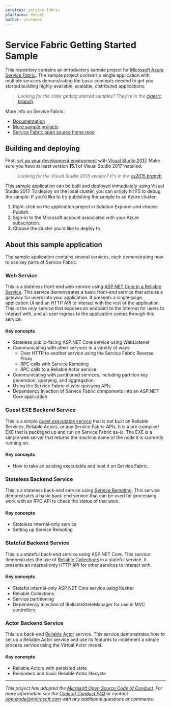 ```yaml
---
services: service-fabric
platforms: dotnet
author: vturecek
---
```


# Service Fabric Getting Started Sample
This repository contains an introductory sample project for [Microsoft Azure Service Fabric](https://azure.microsoft.com/services/service-fabric/). The sample project contains a single application with multiple services demonstrating the basic concepts needed to get you started building highly-available, scalable, distributed applications.

 > *Looking for the older getting started samples? They're in the [classic branch](https://github.com/Azure-Samples/service-fabric-dotnet-getting-started/tree/classic).*

More info on Service Fabric:
 - [Documentation](https://docs.microsoft.com/azure/service-fabric/)
 - [More sample projects](https://azure.microsoft.com/resources/samples/?service=service-fabric)
 - [Service Fabric open source home repo](https://github.com/azure/service-fabric)

## Building and deploying

First, [set up your development environment](https://docs.microsoft.com/azure/service-fabric/service-fabric-get-started) with [Visual Studio 2017](https://www.visualstudio.com/vs/). Make sure you have at least version **15.1** of Visual Studio 2017 installed.

 > *Looking for the Visual Studio 2015 version? It's in the [vs2015 branch](https://github.com/Azure-Samples/service-fabric-dotnet-getting-started/tree/vs2015).*

This sample application can be built and deployed immediately using Visual Studio 2017. To deploy on the local cluster, you can simply hit F5 to debug the sample. If you'd like to try publishing the sample to an Azure cluster:

1. Right-click on the application project in Solution Explorer and choose Publish.
2. Sign-in to the Microsoft account associated with your Azure subscription.
3. Choose the cluster you'd like to deploy to.

## About this sample application
The sample application contains several services, each demonstrating how to use key parts of Service Fabric.

### Web Service
This is a stateless front-end web service using [ASP.NET Core in a Reliable Service](https://docs.microsoft.com/azure/service-fabric/service-fabric-reliable-services-communication-aspnetcore). This service demonstrates a basic front-end service that acts as a gateway for users into your application. It presents a single-page application UI and an HTTP API to interact with the rest of the application. This is the only service that exposes an endpoint to the Internet for users to interact with, and all user ingress to the application comes through this service.

#### Key concepts
 - Stateless public-facing ASP.NET Core service using WebListener
 - Communicating with other services in a variety of ways:
    - Over HTTP to another service using the Service Fabric Reverse Proxy
    - RPC calls with Service Remoting
    - RPC calls to a Reliable Actor service
 - Communicating with partitioned services, including partition key generation, querying, and aggregation.
 - Using the Service Fabric cluster querying APIs
 - Dependency injection of Service Fabric components into an ASP.NET Core application

### Guest EXE Backend Service
This is a simple [guest executable service](https://docs.microsoft.com/azure/service-fabric/service-fabric-deploy-existing-app) that is not built on Reliable Services, Reliable Actors, or any Service Fabric APIs. It is a pre-compiled EXE that is packaged up and run on Service Fabric as-is. The EXE is a simple web server that returns the machine name of the node it is currently running on.

#### Key concepts
 - How to take an existing executable and host it on Service Fabric.

### Stateless Backend Service
This is a stateless back-end service using [Service Remoting](https://docs.microsoft.com/azure/service-fabric/service-fabric-reliable-services-communication-remoting). This service demonstrates a basic back-end service that can be used for processing work with an RPC API to check the status of that work.

#### Key concepts
 - Stateless internal-only service
 - Setting up Service Remoting

### Stateful Backend Service
This is a stateful back-end service using ASP.NET Core. This service demonstrates the use of [Reliable Collections](https://docs.microsoft.com/azure/service-fabric/service-fabric-reliable-services-reliable-collections) in a stateful service. It presents an internal-only HTTP API for other services to interact with.

#### Key concepts
 - Stateful internal-only ASP.NET Core service using Kestrel
 - Reliable Collections
 - Service partitioning
 - Dependency injection of IReliableStateManager for use in MVC controllers

### Actor Backend Service
This is a back-end [Reliable Actor]() service. This service demonstrates how to set up a Reliable Actor service and use its features to implement a simple process service using the Virtual Actor model.

#### Key concepts
 - Reliable Actors with persisted state
 - Reminders and basic Reliable Actor lifecycle


---
*This project has adopted the [Microsoft Open Source Code of Conduct](https://opensource.microsoft.com/codeofconduct/). For more information see the [Code of Conduct FAQ](https://opensource.microsoft.com/codeofconduct/faq/) or contact [opencode@microsoft.com](mailto:opencode@microsoft.com) with any additional questions or comments.*